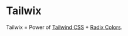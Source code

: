 # Tailwix

Tailwix = Power of [Tailwind CSS](https://tailwindcss.com) + [Radix Colors](https://www.radix-ui.com/colors).
